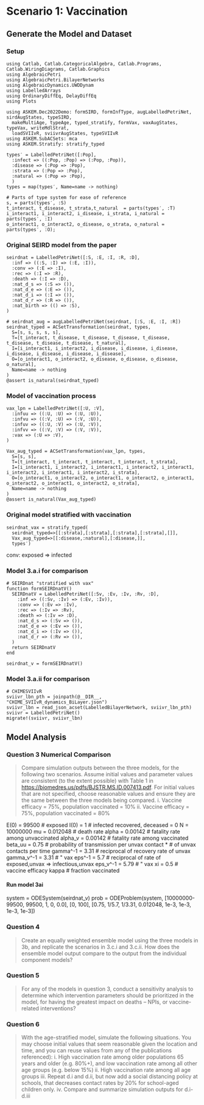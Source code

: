 # Scenario 1: Vaccination

## Generate the Model and Dataset

### Setup

```
using Catlab, Catlab.CategoricalAlgebra, Catlab.Programs, Catlab.WiringDiagrams, Catlab.Graphics
using AlgebraicPetri
using AlgebraicPetri.BilayerNetworks
using AlgebraicDynamics.UWDDynam
using LabelledArrays
using OrdinaryDiffEq, DelayDiffEq
using Plots

using ASKEM.Dec2022Demo: formSIRD, formInfType, augLabelledPetriNet, sirdAugStates, typeSIRD,
  makeMultiAge, typeAge, typed_stratify, formVax, vaxAugStates, typeVax, writeMdlStrat,
  loadSVIIvR, sviivrAugStates, typeSVIIvR
using ASKEM.SubACSets: mca
using ASKEM.Stratify: stratify_typed

types′ = LabelledPetriNet([:Pop],
  :infect => ((:Pop, :Pop) => (:Pop, :Pop)),
  :disease => (:Pop => :Pop),
  :strata => (:Pop => :Pop),
  :natural => (:Pop => :Pop),
  )
types = map(types′, Name=name -> nothing)

# Parts of type system for ease of reference
s, = parts(types′, :S)
t_interact, t_disease, t_strata,t_natural  = parts(types′, :T)
i_interact1, i_interact2, i_disease, i_strata, i_natural = parts(types′, :I)
o_interact1, o_interact2, o_disease, o_strata, o_natural = parts(types′, :O);
```

### Original SEIRD model from the paper

```
seirdnat = LabelledPetriNet([:S, :E, :I, :R, :D],
  :inf => ((:S, :I) => (:E, :I)),
  :conv => (:E => :I),
  :rec => (:I => :R),
  :death => (:I => :D),
  :nat_d_s => (:S => ()),
  :nat_d_e => (:E => ()),
  :nat_d_i => (:I => ()),
  :nat_d_r => (:R => ()),
  :nat_birth => (() => :S),
)

# seirdnat_aug = augLabelledPetriNet(seirdnat, [:S, :E, :I, :R])
seirdnat_typed = ACSetTransformation(seirdnat, types,
  S=[s, s, s, s, s],
  T=[t_interact, t_disease, t_disease, t_disease, t_disease, t_disease, t_disease, t_disease, t_natural],
  I=[i_interact1, i_interact2, i_disease, i_disease, i_disease, i_disease, i_disease, i_disease, i_disease],
  O=[o_interact1, o_interact2, o_disease, o_disease, o_disease, o_natural],
  Name=name -> nothing
)
@assert is_natural(seirdnat_typed)
```

### Model of vaccination process

```
vax_lpn = LabelledPetriNet([:U, :V],
  :infuu => ((:U, :U) => (:U, :U)),
  :infvu => ((:V, :U) => (:V, :U)),
  :infuv => ((:U, :V) => (:U, :V)),
  :infvv => ((:V, :V) => (:V, :V)),
  :vax => (:U => :V),
)

Vax_aug_typed = ACSetTransformation(vax_lpn, types,
  S=[s, s],
  T=[t_interact, t_interact, t_interact, t_interact, t_strata],
  I=[i_interact1, i_interact2, i_interact1, i_interact2, i_interact1, i_interact2, i_interact1, i_interact2, i_strata],
  O=[o_interact1, o_interact2, o_interact1, o_interact2, o_interact1, o_interact2, o_interact1, o_interact2, o_strata],
  Name=name -> nothing
)
@assert is_natural(Vax_aug_typed)
```

### Original model stratified with vaccination

```
seirdnat_vax = stratify_typed(
  seirdnat_typed=>[[:strata],[:strata],[:strata],[:strata],[]],
  Vax_aug_typed=>[[:disease,:natural],[:disease,]],
  types′)
```

conv: exposed => infected

### Model 3.a.i for comparison

```
# SEIRDnat "stratified with vax"
function formSEIRDnatV()
  SEIRDnatV = LabelledPetriNet([:Sv, :Ev, :Iv, :Rv, :D],
    :inf => ((:Sv, :Iv) => (:Ev, :Iv)),
    :conv => (:Ev => :Iv),
    :rec => (:Iv => :Rv),
    :death => (:Iv => :D),
    :nat_d_s => (:Sv => ()),
    :nat_d_e => (:Ev => ()),
    :nat_d_i => (:Iv => ()),
    :nat_d_r => (:Rv => ()),
  )
  return SEIRDnatV
end

seirdnat_v = formSEIRDnatV()
```

### Model 3.a.ii for comparison

```
# CHIMESVIIvR
sviivr_lbn_pth = joinpath(@__DIR__, "CHIME_SVIIvR_dynamics_BiLayer.json")
sviivr_lbn = read_json_acset(LabelledBilayerNetwork, sviivr_lbn_pth)
sviivr = LabelledPetriNet()
migrate!(sviivr, sviivr_lbn)
```

## Model Analysis

### Question 3 Numerical Comparison

> Compare simulation outputs between the three models, for the following two scenarios. Assume initial values and parameter values are consistent (to the extent possible) with Table 1 in https://biomedres.us/pdfs/BJSTR.MS.ID.007413.pdf. For initial values that are not specified, choose reasonable values and ensure they are the same between the three models being compared.
> i.	Vaccine efficacy = 75%, population vaccinated = 10%
> ii.	Vaccine efficacy = 75%, population vaccinated = 80%

E(0) = 99500      # exposed
I(0) = 1          # infected
recovered, deceased = 0
N = 10000000
mu = 0.012048     # death rate
alpha = 0.00142   # fatality rate among unvaccinated
alpha_v = 0.00142 # fatality rate among vaccinated
beta_uu = 0.75    # probability of transmission per unvax contact * # of unvax contacts per time
gamma^-1 = 3.31   # reciprocal of recovery rate of unvax
gamma_v^-1 = 3.31 # " vax
eps^-1 = 5.7      # reciprocal of rate of exposed,unvax => infectious,unvax
eps_v^-1 = 5.79   # " vax
xi = 0.5          # vaccine efficacy
kappa             # fraction vaccinated

#### Run model 3ai

system = ODESystem(seirdnat_v)
prob = ODEProblem(system, [10000000-99500, 99500, 1, 0, 0.0], [0, 100],
[0.75, 1/5.7, 1/3.31, 0.012048, 1e-3, 1e-3, 1e-3, 1e-3])

### Question 4

> Create an equally weighted ensemble model using the three models in 3b, and replicate the scenarios in 3.c.i and 3.c.ii. How does the ensemble model output compare to the output from the individual component models?

### Question 5

> For any of the models in question 3, conduct a sensitivity analysis to determine which intervention parameters should be prioritized in the model, for having the greatest impact on deaths – NPIs, or vaccine-related interventions?

### Question 6

> With the age-stratified model, simulate the following situations. You may choose initial values that seem reasonable given the location and time, and you can reuse values from any of the publications referenced):
> i.	High vaccination rate among older populations 65 years and older (e.g. 80%+), and low vaccination rate among all other age groups (e.g. below 15%)
> ii.	High vaccination rate among all age groups
> iii.	Repeat d.i and d.ii, but now add a social distancing policy at schools, that decreases contact rates by 20% for school-aged children only.
> iv.	Compare and summarize simulation outputs for d.i-d.iii
